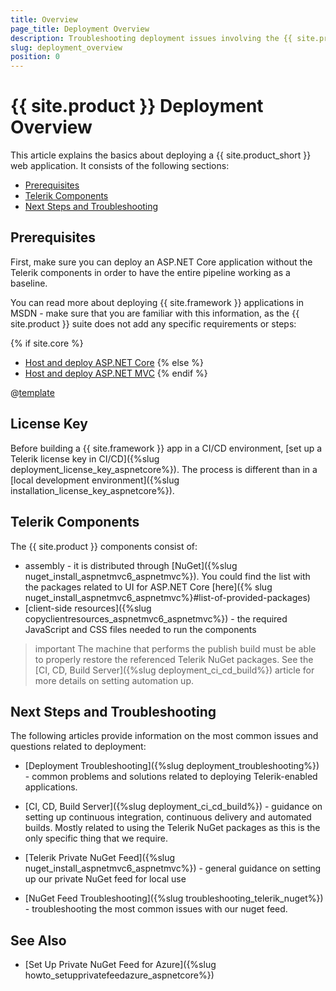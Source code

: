 ```yaml
---
title: Overview
page_title: Deployment Overview
description: Troubleshooting deployment issues involving the {{ site.product_short }} suite.
slug: deployment_overview
position: 0
---
```


# {{ site.product }} Deployment Overview

This article explains the basics about deploying a {{ site.product_short }} web application. It consists of the following sections:


* [Prerequisites](#prerequisites)
* [Telerik Components](#telerik-components)
* [Next Steps and Troubleshooting](#next-steps-and-troubleshooting)


## Prerequisites

First, make sure you can deploy an ASP.NET Core application without the Telerik components in order to have the entire pipeline working as a baseline.

You can read more about deploying {{ site.framework }} applications in MSDN - make sure that you are familiar with this information, as the {{ site.product }} suite does not add any specific requirements or steps:

{% if site.core %}
* [Host and deploy ASP.NET Core](https://learn.microsoft.com/en-us/aspnet/core/host-and-deploy/?view=aspnetcore-9.0)
{% else %}
* [Host and deploy ASP.NET MVC](https://learn.microsoft.com/en-us/aspnet/mvc/overview/deployment/)
{% endif %}

@[template](/_contentTemplates/licensing-templates.md#ci-cd-support)

## License Key

Before building a {{ site.framework }} app in a CI/CD environment, [set up a Telerik license key in CI/CD]({%slug deployment_license_key_aspnetcore%}). The process is different than in a [local development environment]({%slug installation_license_key_aspnetcore%}).

## Telerik Components

The {{ site.product }} components consist of:
* assembly - it is distributed through [NuGet]({%slug nuget_install_aspnetmvc6_aspnetmvc%}). You could find the list with the packages related to UI for ASP.NET Core [here]({% slug nuget_install_aspnetmvc6_aspnetmvc%}#list-of-provided-packages)
* [client-side resources]({%slug copyclientresources_aspnetmvc6_aspnetmvc%}) - the required JavaScript and CSS files needed to run the components

>important The machine that performs the publish build must be able to properly restore the referenced Telerik NuGet packages. See the [CI, CD, Build Server]({%slug deployment_ci_cd_build%}) article for more details on setting automation up.


## Next Steps and Troubleshooting

The following articles provide information on the most common issues and questions related to deployment:

* [Deployment Troubleshooting]({%slug deployment_troubleshooting%}) - common problems and solutions related to deploying Telerik-enabled applications.

* [CI, CD, Build Server]({%slug deployment_ci_cd_build%}) - guidance on setting up continuous integration, continuous delivery and automated builds. Mostly related to using the Telerik NuGet packages as this is the only specific thing that we require.

* [Telerik Private NuGet Feed]({%slug nuget_install_aspnetmvc6_aspnetmvc%}) - general guidance on setting up our private NuGet feed for local use

* [NuGet Feed Troubleshooting]({%slug troubleshooting_telerik_nuget%}) - troubleshooting the most common issues with our nuget feed.


## See Also

* [Set Up Private NuGet Feed for Azure]({%slug howto_setupprivatefeedazure_aspnetcore%})